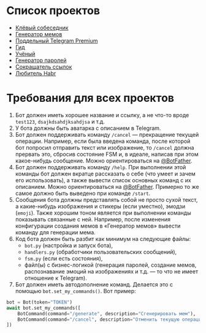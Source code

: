 # Список проектов

- [Клёвый собеседник](COOL_COMPANION.md)
- [Генератор мемов](MEME_GENERATOR.md)
- [Поддельный Telegram Premium](FAKE_TELEGRAM_PREMIUM.md)
- [Гид](GUIDE.md)
- [Учёный](SCIENTIST.md) 
- [Генератор паролей](PASSWORD_GENERATOR.md)
- [Сокращатель ссылок](URL_SHORTENER.md)
- [Любитель Habr](HABR_LOVER.md)

# Требования для всех проектов

1. Бот должен иметь хорошее название и ссылку, а не что-то вроде `test123`, `dsajkdsahdjksahdjsa` и т.д.
2. У бота должны быть аватарка с описанием в Telegram.
3. Бот должен поддерживать команду `/cancel` — прекращение текущей операции. Например, если была введена команда, после которой бот попросил отправить текст или изображение, то `/cancel` должна прервать это, сбросив состояние FSM и, в идеале, написав при этом какое-нибудь сообщение. Можно ориентироваться на [@BotFather](https://t.me/Botfather).
4. Бот должен поддерживать команду `/help`. При выполнении этой команды бот должен вкратце рассказать о себе (что умеет и зачем его использовать), а также вывести список основных команд с их описанием. Можно ориентироваться на [@BotFather](https://t.me/Botfather). Примерно то же самое должно быть выведено при команде `/start`.
5. Сообщения бота должны представлять собой не просто сухой текст, а какие-нибудь изображения и стикеры (если уместно), эмодзи (`emoji`). Также хорошим тоном является при выполнении команды показывать связанные с ней. Например, после изменения конфигурации создания мемов в «Генератор мемов» вывести команду для генерации мема.
6. Код бота должен быть разбит как минимум на следующие файлы:
   - `bot.py` (настройка и запуск бота),
   - `handlers.py` (обработчики пользовательских сообщений),
   - `fsm.py` (если есть состояния),
   - файл(ы) с бизнес-логикой (генерация паролей, создание мемов, распознавание эмоций на изображениях и т.д. — то что не имеет отношение к Telegram).
7. Бот должен иметь автодополнение команд. Делается это с помощью `bot.set_my_commands()`. Вот пример:

```python
bot = Bot(token="TOKEN")
await bot.set_my_commands([
    BotCommand(command="/generate", description="Сгенерировать мем"),
    BotCommand(command="/cancel", description="Отменить текущую операцию"),
])
```
